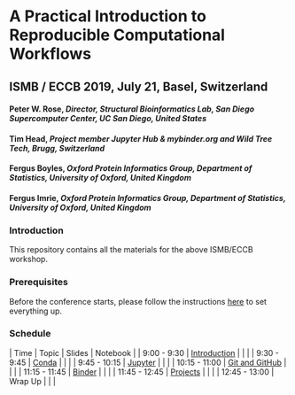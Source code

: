 # A Practical Introduction to Reproducible Computational Workflows

## ISMB / ECCB 2019, July 21, Basel, Switzerland

#### Peter W. Rose, _Director, Structural Bioinformatics Lab, San Diego Supercomputer Center, UC San Diego, United States_
#### Tim Head, _Project member Jupyter Hub & mybinder.org and Wild Tree Tech, Brugg, Switzerland_
#### Fergus Boyles, _Oxford Protein Informatics Group, Department of Statistics, University of Oxford, United Kingdom_
#### Fergus Imrie, _Oxford Protein Informatics Group, Department of Statistics, University of Oxford, United Kingdom_

### Introduction

This repository contains all the materials for the above ISMB/ECCB workshop.

### Prerequisites

Before the conference starts, please follow the instructions [here](https://github.com/ISMB-ECCB-2019-Tutorial-AM4/reproducible-computational-workflows/tree/master/0-prerequisites) to set everything up.

### Schedule

| Time | Topic | Slides | Notebook |
| 9:00 - 9:30 | [Introduction](https://github.com/ISMB-ECCB-2019-Tutorial-AM4/reproducible-computational-workflows/tree/master/1-introduction) | | |
| 9:30 - 9:45 | [Conda](https://github.com/ISMB-ECCB-2019-Tutorial-AM4/reproducible-computational-workflows/tree/master/2-conda) | | |
| 9:45 - 10:15 | [Jupyter](https://github.com/ISMB-ECCB-2019-Tutorial-AM4/reproducible-computational-workflows/tree/master/3-jupyter) | | |
| 10:15 - 11:00 | [Git and GitHub](https://github.com/ISMB-ECCB-2019-Tutorial-AM4/reproducible-computational-workflows/tree/master/4-git) | | |
| 11:15 - 11:45 | [Binder](https://github.com/ISMB-ECCB-2019-Tutorial-AM4/reproducible-computational-workflows/tree/master/5-binder) | | |
| 11:45 - 12:45 | [Projects](https://github.com/ISMB-ECCB-2019-Tutorial-AM4/reproducible-computational-workflows/tree/master/6-projects) | | |
| 12:45 - 13:00 | Wrap Up | | |
